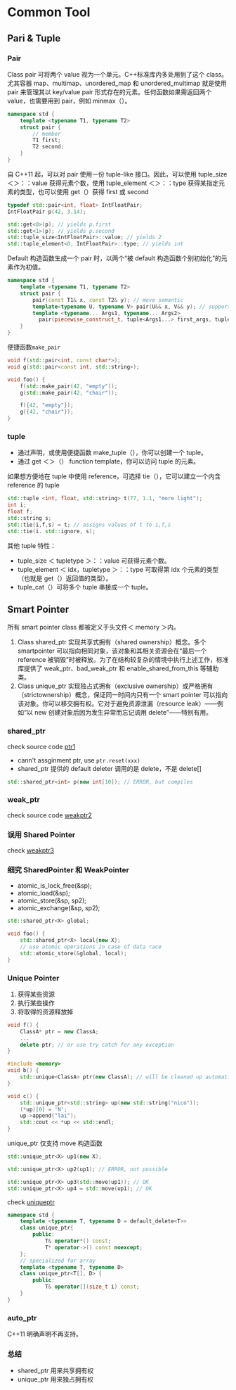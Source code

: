 # Common Tool

## Pari & Tuple

### Pair

Class pair 可将两个 value 视为一个单元。C++标准库内多处用到了这个 class。尤其容器 map、multimap、unordered_map 和 unordered_multimap 就是使用 pair 来管理其以 key/value pair 形式存在的元素。任何函数如果需返回两个 value，也需要用到 pair，例如 minmax（）。

```c++
namespace std {
    template <typename T1, typename T2>
    struct pair {
        // member
        T1 first;
        T2 second;
    }
}
```

自 C++11 起，可以对 pair 使用一份 tuple-like 接口。因此，可以使用 tuple_size ＜＞：：value 获得元素个数，使用 tuple_element ＜＞：：type 获得某指定元素的类型，也可以使用 get（）获得 first 或 second

```c++
typedef std::pair<int, float> IntFloatPair;
IntFloatPair p(42, 3.14);

std::get<0>(p); // yields p.first
std::get<1>(p); // yields p.second
std::tuple_size<IntFloatPair>::value; // yields 2
std::tuple_element<0, IntFloatPair>::type; // yields int
```

Default 构造函数生成一个 pair 时，以两个“被 default 构造函数个别初始化”的元素作为初值。

```c++
namespace std {
    template <typename T1, typename T2>
    struct pair {
        pair(const T1& x, const T2& y); // move semantic
        template<typename U, typename V> pair(U&& x, V&& y); // support 隐式类型转换
        template <typename... Args1, typename... Args2>
          pair(piecewise_construct_t, tuple<Args1...> first_args, tuple<Args2...> second_args);
    }
}
```

便捷函数`make_pair`

```c++
void f(std::pair<int, const char*>);
void g(std::pair<const int, std::string>);

void foo() {
    f(std::make_pair(42, "empty"));
    g(std::make_pair(42, "chair"));

    f({42, "empty"});
    g({42, "chair"});
}
```

### tuple

- 通过声明，或使用便捷函数 make_tuple（），你可以创建一个 tuple。
- 通过 get ＜＞（） function template，你可以访问 tuple 的元素。

如果想方便地在 tuple 中使用 reference，可选择 tie（），它可以建立一个内含 reference 的 tuple

```c++
std::tuple <int, float, std::string> t(77, 1.1, "more light");
int i;
float f;
std::string s;
std::tie(i,f,s) = t; // assigns values of t to i,f,s
std::tie(i. std::ignore, s);
```

其他 tuple 特性：

- tuple_size ＜ tupletype ＞：：value 可获得元素个数。
- tuple_element ＜ idx，tupletype ＞：：type 可取得第 idx 个元素的类型（也就是 get（）返回值的类型）。
- tuple_cat（）可将多个 tuple 串接成一个 tuple。

## Smart Pointer

所有 smart pointer class 都被定义于头文件＜ memory ＞内。

1. Class shared_ptr 实现共享式拥有（shared ownership）概念。多个 smartpointer 可以指向相同对象，该对象和其相关资源会在“最后一个 reference 被销毁”时被释放。为了在结构较复杂的情境中执行上述工作，标准库提供了 weak_ptr、bad_weak_ptr 和 enable_shared_from_this 等辅助类。
2. Class unique_ptr 实现独占式拥有（exclusive ownership）或严格拥有（strictownership）概念，保证同一时间内只有一个 smart pointer 可以指向该对象。你可以移交拥有权。它对于避免资源泄漏（resource leak）——例如“以 new 创建对象后因为发生异常而忘记调用 delete”——特别有用。

### shared_ptr

check source code [ptr1](./smart-pointer/sharedptr.cc)

- cann't assginment ptr, use `ptr.reset(xxx)`
- shared_ptr 提供的 default deleter 调用的是 delete，不是 delete[]

```c++
std::shared_ptr<int> p(new int[10]); // ERROR, but compiles
```

### weak_ptr

check source code [weakptr2](./smart-pointer/weakptr2.cc)

### 误用 Shared Pointer

check [weakptr3](./smart-pointer/weakptr3.cc)

### 细究 SharedPointer 和 WeakPointer

- atomic_is_lock_free(&sp);
- atomic_load(&sp);
- atomic_store(&sp, sp2);
- atomic_exchange(&sp, sp2);

```c++
std::shared_ptr<X> global;

void foo() {
    std::shared_ptr<X> local{new X};
    // use atomic operations in case of data race
    std::atomic_store(&global, local);
}
```

### Unique Pointer

1. 获得某些资源
2. 执行某些操作
3. 将取得的资源释放掉

```c++
void f() {
    ClassA* ptr = new ClassA;
    ...
    delete ptr; // or use try catch for any exception
}

#include <memory>
void b() {
    std::unique<ClassA> ptr(new ClassA); // will be cleaned up automatically
}

void c() {
    std::unique_ptr<std::string> up(new std::string("nico"));
    (*up)[0] = 'N';
    up->append("lai");
    std::cout << *up << std::endl;
}
```

unique_ptr 仅支持 move 构造函数

```c++
std::unique_ptr<X> up1(new X);

std::unique_ptr<X> up2(up1); // ERROR, not possible

std::unique_ptr<X> up3(std::move(up1)); // OK
std::unique_ptr<X> up4 = std::move(up1); // OK
```

check [uniqueptr](./smart-pointer/uniqueptr.cc)

```c++
namespace std {
    template <typename T, typename D = default_delete<T>>
    class unique_ptr{
        public:
            T& operator*() const;
            T* operator->() const noexcept;
    };
    // specialized for array
    template <typename T, typename D>
    class unique_ptr<T[], D> {
        public:
            T& operator[](size_t i) const;
    }
}
```

### auto_ptr

C++11 明确声明不再支持。

### 总结

- shared_ptr 用来共享拥有权
- unique_ptr 用来独占拥有权
